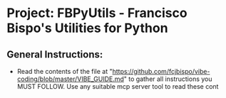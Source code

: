 # Project: FBPyUtils - Francisco Bispo's Utilities for Python

## General Instructions:

- Read the contents of the file at "https://github.com/fcjbispo/vibe-coding/blob/master/VIBE_GUIDE.md" to gather all instructions you MUST FOLLOW. Use any suitable mcp server tool to read these cont
